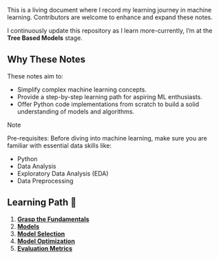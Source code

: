 This is a living document where I record my learning journey in machine learning. Contributors are welcome to enhance and expand these notes.

I continuously update this repository as I learn more-currently, I’m at the **Tree Based Models** stage.

## Why These Notes

These notes aim to:

- Simplify complex machine learning concepts.
- Provide a step-by-step learning path for aspiring ML enthusiasts.
- Offer Python code implementations from scratch to build a solid understanding of models and algorithms.

> [!NOTE]
> Pre-requisites:
> Before diving into machine learning, make sure you are familiar with essential data skills like:  
>
> - Python
> - Data Analysis
> - Exploratory Data Analysis (EDA)
> - Data Preprocessing

## Learning Path 🚀

1. [**Grasp the Fundamentals**](./fundamentals/)
2. [**Models**](./models/)
3. [**Model Selection**](./model-selection/)
4. [**Model Optimization**](./optimzation/)
5. [**Evaluation Metrics**](./evaluation-metrics/)
